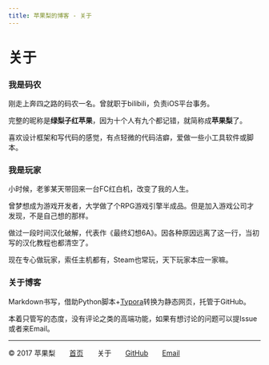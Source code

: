 ```yaml
---
title: 苹果梨的博客 - 关于
---
```


# 关于

### 我是码农

刚走上奔四之路的码农一名。曾就职于bilibili，负责iOS平台事务。

完整的昵称是**绿梨子红苹果**，因为十个人有九个都记错，就简称成**苹果梨**了。

喜欢设计框架和写代码的感觉，有点轻微的代码洁癖，爱做一些小工具软件或脚本。

### 我是玩家

小时候，老爹某天带回来一台FC红白机，改变了我的人生。

曾梦想成为游戏开发者，大学做了个RPG游戏引擎半成品。但是加入游戏公司才发现，不是自己想的那样。

做过一段时间汉化破解，代表作《最终幻想6A》。因各种原因远离了这一行，当初写的汉化教程也都清空了。

现在专心做玩家，索任主机都有，Steam也常玩，天下玩家本应一家嘛。

### 关于博客

Markdown书写，借助Python脚本+[Typora](https://typora.io/)转换为静态网页，托管于GitHub。

本着只管写的态度，没有评论之类的高端功能，如果有想讨论的问题可以提Issue或者来Email。

------

© 2017 苹果梨　　[首页](/)　　关于　　[GitHub](https://github.com/HarrisonXi)　　[Email](mailto:gpra8764@gmail.com)
